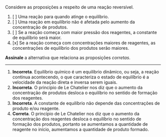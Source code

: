 Considere as proposições a respeito de uma reação reversível.

1. [ ] Uma reação para quando atinge o equilíbrio.
2. [ ] Uma reação em equilíbrio não é afetada pelo aumento da concentração de produtos.
3. [ ] Se a reação começa com maior pressão dos reagentes, a constante de equilíbrio será maior.
4. [x] Se a reação começa com concentrações maiores de reagentes, as concentrações de equilíbrio dos produtos serão maiores.

**Assinale** a alternativa que relaciona as proposições *corretas*.

---

1. **Incorreta**. Equilíbrio químico é um equilíbrio dinâmico, ou seja, a reação continua acontecendo, o que caracteriza o estado de equilíbrio é a velocidade da reação direta e inversa serem iguais.
2. **Incorreta**. O princípio de Le Chatelier nos diz que o aumento da concentração de produtos desloca o equilíbrio no sentido de formação dos reagentes.
3. **Incorreta**. A constante de equilíbrio não depende das concentrações de produto e/ou reagente.
4. **Correta**. O princípio de Le Chatelier nos diz que o aumento da concentração dos reagentes desloca o equilíbrio no sentido de formação dos produtos, portanto se aumentamos a quantidade de reagente no início, aumentamos a quantidade de produto formado. 

